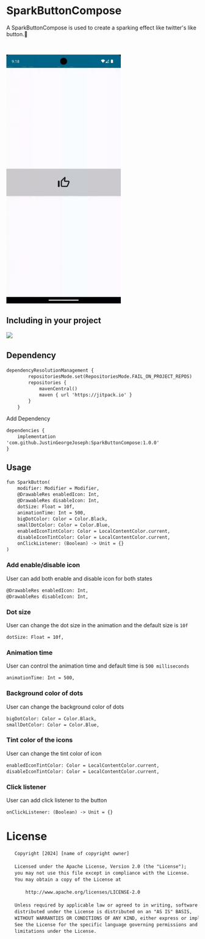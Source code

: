 # SparkButtonCompose
<p>
A SparkButtonCompose is used to create a sparking effect like twitter's like button.🎊
</p>
</br>
<p >
<img src="https://github.com/JustinGeorgeJoseph/SparkButtonCompose/blob/main/demo/like-button.gif" alt="gif" title="gif" width="300" height="650" />
</p>

## Including in your project
[![](https://jitpack.io/v/JustinGeorgeJoseph/SparkButtonCompose.svg)](https://jitpack.io/#JustinGeorgeJoseph/SparkButtonCompose)


## Dependency
```
dependencyResolutionManagement {
		repositoriesMode.set(RepositoriesMode.FAIL_ON_PROJECT_REPOS)
		repositories {
			mavenCentral()
			maven { url 'https://jitpack.io' }
		}
	}
```

Add Dependency
```
dependencies {
    implementation 'com.github.JustinGeorgeJoseph:SparkButtonCompose:1.0.0'
}
```

## Usage

```
fun SparkButton(
    modifier: Modifier = Modifier,
    @DrawableRes enabledIcon: Int,
    @DrawableRes disableIcon: Int,
    dotSize: Float = 10f,
    animationTime: Int = 500,
    bigDotColor: Color = Color.Black,
    smallDotColor: Color = Color.Blue,
    enabledIconTintColor: Color = LocalContentColor.current,
    disableIconTintColor: Color = LocalContentColor.current,
    onClickListener: (Boolean) -> Unit = {}
)
```

### Add enable/disable icon
User can add both enable and disable icon for both states
```
@DrawableRes enabledIcon: Int,
@DrawableRes disableIcon: Int,
```

### Dot size
User can change the dot size in the animation and the default size is `10f`
```
dotSize: Float = 10f,
```

### Animation time
User can control the animation time and default time is `500 milliseconds`
```
animationTime: Int = 500,
```

### Background color of dots
User can change the background color of dots
```
bigDotColor: Color = Color.Black,
smallDotColor: Color = Color.Blue,
```

### Tint color of the icons
User can change the tint color of icon
```
enabledIconTintColor: Color = LocalContentColor.current,
disableIconTintColor: Color = LocalContentColor.current,
```

### Click listener
User can add click listener to the button
```
onClickListener: (Boolean) -> Unit = {}
```


# License
```xml
   Copyright [2024] [name of copyright owner]

   Licensed under the Apache License, Version 2.0 (the "License");
   you may not use this file except in compliance with the License.
   You may obtain a copy of the License at

       http://www.apache.org/licenses/LICENSE-2.0

   Unless required by applicable law or agreed to in writing, software
   distributed under the License is distributed on an "AS IS" BASIS,
   WITHOUT WARRANTIES OR CONDITIONS OF ANY KIND, either express or implied.
   See the License for the specific language governing permissions and
   limitations under the License.
```
